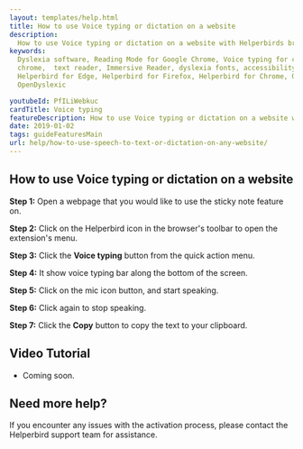 ```yaml
---
layout: templates/help.html
title: How to use Voice typing or dictation on a website
description:
  How to use Voice typing or dictation on a website with Helperbirds browser extension.
keywords:
  Dyslexia software, Reading Mode for Google Chrome, Voice typing for chrome, Text to speech for
  chrome,  text reader, Immersive Reader, dyslexia fonts, accessibility software, dyslexia software,
  Helperbird for Edge, Helperbird for Firefox, Helperbird for Chrome, Opendyslexic for Chrome,
  OpenDyslexic

youtubeId: PfILiWebkuc
cardTitle: Voice typing
featureDescription: How to use Voice typing or dictation on a website with Helperbirds browser extension.
date: 2019-01-02
tags: guideFeaturesMain
url: help/how-to-use-speech-to-text-or-dictation-on-any-website/
---
```



## How to use Voice typing or dictation on a website

**Step 1:** Open a webpage that you would like to use the sticky note feature on.

**Step 2:** Click on the Helperbird icon in the browser's toolbar to open the extension's menu.

**Step 3:** Click the **Voice typing** button from the quick action menu.

**Step 4:** It show voice typing bar along the bottom of the screen.

**Step 5:** Click on the mic icon button, and start speaking.

**Step 6:** Click again to stop speaking.

**Step 7:** Click the **Copy** button to copy the text to your clipboard.



## Video Tutorial

- Coming soon.



## Need more help?

If you encounter any issues with the activation process, please contact the Helperbird support team for assistance.


